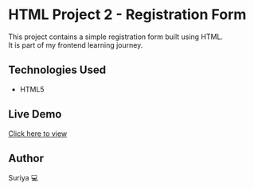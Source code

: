 # HTML Project 2 - Registration Form

This project contains a simple registration form built using HTML.  
It is part of my frontend learning journey.

## Technologies Used
- HTML5

## Live Demo
[Click here to view](https://suriya637939.neocities.org/EMC/project2)

## Author
Suriya 💻
